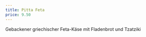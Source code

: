 ```yaml
---
title: Pitta Feta
price: 9.50
---
```


Gebackener griechischer Feta-Käse mit Fladenbrot und Tzatziki
